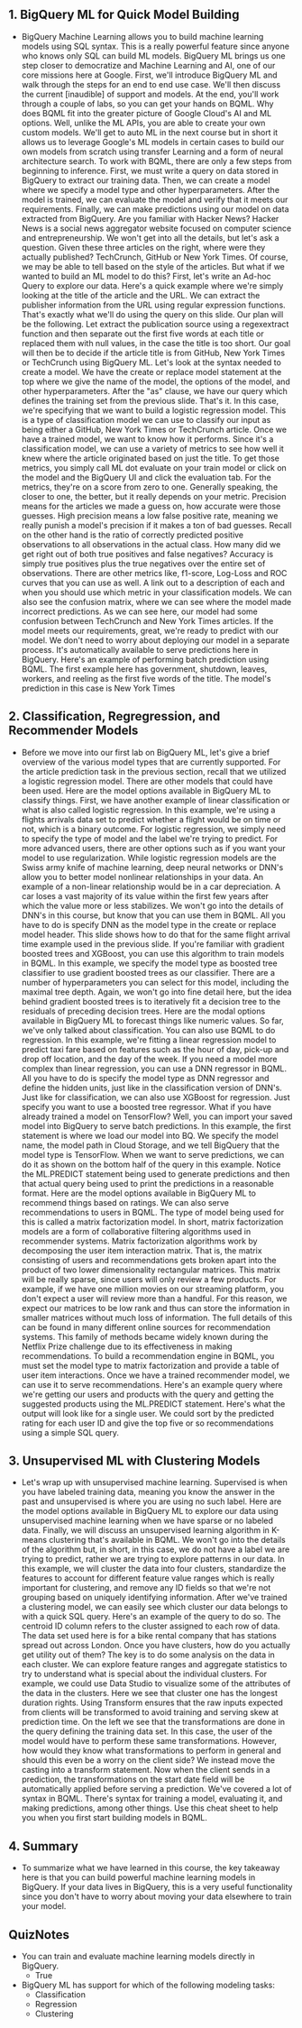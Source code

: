 ## 1. BigQuery ML for Quick Model Building

* BigQuery Machine Learning allows you to build machine learning models using SQL syntax. This is a really powerful feature since anyone who knows only SQL can build ML models. BigQuery ML brings us one step closer to democratize and Machine Learning and AI, one of our core missions here at Google. First, we'll introduce BigQuery ML and walk through the steps for an end to end use case. We'll then discuss the current [inaudible] of support and models. At the end, you'll work through a couple of labs, so you can get your hands on BQML. Why does BQML fit into the greater picture of Google Cloud's AI and ML options. Well, unlike the ML APIs, you are able to create your own custom models. We'll get to auto ML in the next course but in short it allows us to leverage Google's ML models in certain cases to build our own models from scratch using transfer Learning and a form of neural architecture search. To work with BQML, there are only a few steps from beginning to inference. First, we must write a query on data stored in BigQuery to extract our training data. Then, we can create a model where we specify a model type and other hyperparameters. After the model is trained, we can evaluate the model and verify that it meets our requirements. Finally, we can make predictions using our model on data extracted from BigQuery. Are you familiar with Hacker News? Hacker News is a social news aggregator website focused on computer science and entrepreneurship. We won't get into all the details, but let's ask a question. Given these three articles on the right, where were they actually published? TechCrunch, GitHub or New York Times. Of course, we may be able to tell based on the style of the articles. But what if we wanted to build an ML model to do this? First, let's write an Ad-hoc Query to explore our data. Here's a quick example where we're simply looking at the title of the article and the URL. We can extract the publisher information from the URL using regular expression functions. That's exactly what we'll do using the query on this slide. Our plan will be the following. Let extract the publication source using a regexextract function and then separate out the first five words at each title or replaced them with null values, in the case the title is too short. Our goal will then be to decide if the article title is from GitHub, New York Times or TechCrunch using BigQuery ML. Let's look at the syntax needed to create a model. We have the create or replace model statement at the top where we give the name of the model, the options of the model, and other hyperparameters. After the "as" clause, we have our query which defines the training set from the previous slide. That's it. In this case, we're specifying that we want to build a logistic regression model. This is a type of classification model we can use to classify our input as being either a GitHub, New York Times or TechCrunch article. Once we have a trained model, we want to know how it performs. Since it's a classification model, we can use a variety of metrics to see how well it knew where the article originated based on just the title. To get those metrics, you simply call ML dot evaluate on your train model or click on the model and the BigQuery UI and click the evaluation tab. For the metrics, they're on a score from zero to one. Generally speaking, the closer to one, the better, but it really depends on your metric. Precision means for the articles we made a guess on, how accurate were those guesses. High precision means a low false positive rate, meaning we really punish a model's precision if it makes a ton of bad guesses. Recall on the other hand is the ratio of correctly predicted positive observations to all observations in the actual class. How many did we get right out of both true positives and false negatives? Accuracy is simply true positives plus the true negatives over the entire set of observations. There are other metrics like, f1-score, Log-Loss and ROC curves that you can use as well. A link out to a description of each and when you should use which metric in your classification models. We can also see the confusion matrix, where we can see where the model made incorrect predictions. As we can see here, our model had some confusion between TechCrunch and New York Times articles. If the model meets our requirements, great, we're ready to predict with our model. We don't need to worry about deploying our model in a separate process. It's automatically available to serve predictions here in BigQuery. Here's an example of performing batch prediction using BQML. The first example here has government, shutdown, leaves, workers, and reeling as the first five words of the title. The model's prediction in this case is New York Times

## 2. Classification, Regregression, and Recommender Models

* Before we move into our first lab on BigQuery ML, let's give a brief overview of the various model types that are currently supported. For the article prediction task in the previous section, recall that we utilized a logistic regression model. There are other models that could have been used. Here are the model options available in BigQuery ML to classify things. First, we have another example of linear classification or what is also called logistic regression. In this example, we're using a flights arrivals data set to predict whether a flight would be on time or not, which is a binary outcome. For logistic regression, we simply need to specify the type of model and the label we're trying to predict. For more advanced users, there are other options such as if you want your model to use regularization. While logistic regression models are the Swiss army knife of machine learning, deep neural networks or DNN's allow you to better model nonlinear relationships in your data. An example of a non-linear relationship would be in a car depreciation. A car loses a vast majority of its value within the first few years after which the value more or less stabilizes. We won't go into the details of DNN's in this course, but know that you can use them in BQML. All you have to do is specify DNN as the model type in the create or replace model header. This slide shows how to do that for the same flight arrival time example used in the previous slide. If you're familiar with gradient boosted trees and XGBoost, you can use this algorithm to train models in BQML. In this example, we specify the model type as boosted tree classifier to use gradient boosted trees as our classifier. There are a number of hyperparameters you can select for this model, including the maximal tree depth. Again, we won't go into fine detail here, but the idea behind gradient boosted trees is to iteratively fit a decision tree to the residuals of preceding decision trees. Here are the modal options available in BigQuery ML to forecast things like numeric values. So far, we've only talked about classification. You can also use BQML to do regression. In this example, we're fitting a linear regression model to predict taxi fare based on features such as the hour of day, pick-up and drop off location, and the day of the week. If you need a model more complex than linear regression, you can use a DNN regressor in BQML. All you have to do is specify the model type as DNN regressor and define the hidden units, just like in the classification version of DNN's. Just like for classification, we can also use XGBoost for regression. Just specify you want to use a boosted tree regressor. What if you have already trained a model on TensorFlow? Well, you can import your saved model into BigQuery to serve batch predictions. In this example, the first statement is where we load our model into BQ. We specify the model name, the model path in Cloud Storage, and we tell BigQuery that the model type is TensorFlow. When we want to serve predictions, we can do it as shown on the bottom half of the query in this example. Notice the ML.PREDICT statement being used to generate predictions and then that actual query being used to print the predictions in a reasonable format. Here are the model options available in BigQuery ML to recommend things based on ratings. We can also serve recommendations to users in BQML. The type of model being used for this is called a matrix factorization model. In short, matrix factorization models are a form of collaborative filtering algorithms used in recommender systems. Matrix factorization algorithms work by decomposing the user item interaction matrix. That is, the matrix consisting of users and recommendations gets broken apart into the product of two lower dimensionality rectangular matrices. This matrix will be really sparse, since users will only review a few products. For example, if we have one million movies on our streaming platform, you don't expect a user will review more than a handful. For this reason, we expect our matrices to be low rank and thus can store the information in smaller matrices without much loss of information. The full details of this can be found in many different online sources for recommendation systems. This family of methods became widely known during the Netflix Prize challenge due to its effectiveness in making recommendations. To build a recommendation engine in BQML, you must set the model type to matrix factorization and provide a table of user item interactions. Once we have a trained recommender model, we can use it to serve recommendations. Here's an example query where we're getting our users and products with the query and getting the suggested products using the ML.PREDICT statement. Here's what the output will look like for a single user. We could sort by the predicted rating for each user ID and give the top five or so recommendations using a simple SQL query.

## 3. Unsupervised ML with Clustering Models

* Let's wrap up with unsupervised machine learning. Supervised is when you have labeled training data, meaning you know the answer in the past and unsupervised is where you are using no such label. Here are the model options available in BigQuery ML to explore our data using unsupervised machine learning when we have sparse or no labeled data. Finally, we will discuss an unsupervised learning algorithm in K-means clustering that's available in BQML. We won't go into the details of the algorithm but, in short, in this case, we do not have a label we are trying to predict, rather we are trying to explore patterns in our data. In this example, we will cluster the data into four clusters, standardize the features to account for different feature value ranges which is really important for clustering, and remove any ID fields so that we're not grouping based on uniquely identifying information. After we've trained a clustering model, we can easily see which cluster our data belongs to with a quick SQL query. Here's an example of the query to do so. The centroid ID column refers to the cluster assigned to each row of data. The data set used here is for a bike rental company that has stations spread out across London. Once you have clusters, how do you actually get utility out of them? The key is to do some analysis on the data in each cluster. We can explore feature ranges and aggregate statistics to try to understand what is special about the individual clusters. For example, we could use Data Studio to visualize some of the attributes of the data in the clusters. Here we see that cluster one has the longest duration rights. Using Transform ensures that the raw inputs expected from clients will be transformed to avoid training and serving skew at prediction time. On the left we see that the transformations are done in the query defining the training data set. In this case, the user of the model would have to perform these same transformations. However, how would they know what transformations to perform in general and should this even be a worry on the client side? We instead move the casting into a transform statement. Now when the client sends in a prediction, the transformations on the start date field will be automatically applied before serving a prediction. We've covered a lot of syntax in BQML. There's syntax for training a model, evaluating it, and making predictions, among other things. Use this cheat sheet to help you when you first start building models in BQML.

## 4. Summary

* To summarize what we have learned in this course, the key takeaway here is that you can build powerful machine learning models in BigQuery. If your data lives in BigQuery, this is a very useful functionality since you don't have to worry about moving your data elsewhere to train your model. 

## QuizNotes

* You can train and evaluate machine learning models directly in BigQuery.
	* True
* BigQuery ML has support for which of the following modeling tasks:
	* Classification
	* Regression
	* Clustering